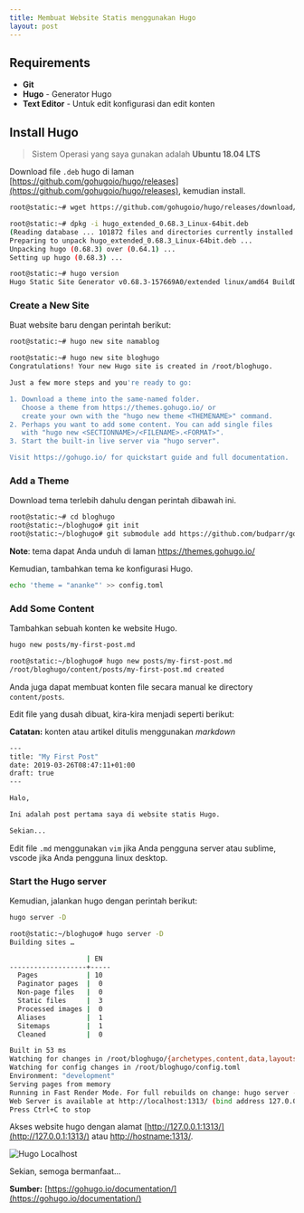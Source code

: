 ```yaml
---
title: Membuat Website Statis menggunakan Hugo
layout: post
---
```


## Requirements

- **Git**
- **Hugo** - Generator Hugo
- **Text Editor** - Untuk edit konfigurasi dan edit konten

## Install Hugo

> Sistem Operasi yang saya gunakan adalah **Ubuntu 18.04 LTS**

Download file `.deb` hugo di laman [https://github.com/gohugoio/hugo/releases](https://github.com/gohugoio/hugo/releases), kemudian install.

```bash
root@static:~# wget https://github.com/gohugoio/hugo/releases/download/v0.68.3/hugo_extended_0.68.3_Linux-64bit.deb
```

```bash
root@static:~# dpkg -i hugo_extended_0.68.3_Linux-64bit.deb
(Reading database ... 101872 files and directories currently installed.)
Preparing to unpack hugo_extended_0.68.3_Linux-64bit.deb ...
Unpacking hugo (0.68.3) over (0.64.1) ...
Setting up hugo (0.68.3) ...
```

```bash
root@static:~# hugo version
Hugo Static Site Generator v0.68.3-157669A0/extended linux/amd64 BuildDate: 2020-03-24T12:13:38Z
```

### Create a New Site

Buat website baru dengan perintah berikut:

```bash
root@static:~# hugo new site namablog
```

```bash
root@static:~# hugo new site bloghugo
Congratulations! Your new Hugo site is created in /root/bloghugo.

Just a few more steps and you're ready to go:

1. Download a theme into the same-named folder.
   Choose a theme from https://themes.gohugo.io/ or
   create your own with the "hugo new theme <THEMENAME>" command.
2. Perhaps you want to add some content. You can add single files
   with "hugo new <SECTIONNAME>/<FILENAME>.<FORMAT>".
3. Start the built-in live server via "hugo server".

Visit https://gohugo.io/ for quickstart guide and full documentation.
```

### Add a Theme

Download tema terlebih dahulu dengan perintah dibawah ini.

```bash
root@static:~# cd bloghugo
root@static:~/bloghugo# git init
root@static:~/bloghugo# git submodule add https://github.com/budparr/gohugo-theme-ananke.git themes/ananke
```

**Note**: tema dapat Anda unduh di laman https://themes.gohugo.io/

Kemudian, tambahkan tema ke konfigurasi Hugo.

```bash
echo 'theme = "ananke"' >> config.toml
```

### Add Some Content

Tambahkan sebuah konten ke website Hugo.

```bash
hugo new posts/my-first-post.md
```

```bash
root@static:~/bloghugo# hugo new posts/my-first-post.md
/root/bloghugo/content/posts/my-first-post.md created
```

Anda juga dapat membuat konten file secara manual ke directory `content/posts`.

Edit file yang dusah dibuat, kira-kira menjadi seperti berikut:

**Catatan:** konten atau artikel ditulis menggunakan _markdown_

```bash
---
title: "My First Post"
date: 2019-03-26T08:47:11+01:00
draft: true
---

Halo,

Ini adalah post pertama saya di website statis Hugo.

Sekian...
```

Edit file `.md` menggunakan `vim` jika Anda pengguna server atau sublime, vscode jika Anda pengguna linux desktop.

### Start the Hugo server

Kemudian, jalankan hugo dengan perintah berikut:

```bash
hugo server -D
```

```bash
root@static:~/bloghugo# hugo server -D
Building sites …

                   | EN  
-------------------+-----
  Pages            | 10  
  Paginator pages  |  0  
  Non-page files   |  0  
  Static files     |  3  
  Processed images |  0  
  Aliases          |  1  
  Sitemaps         |  1  
  Cleaned          |  0  

Built in 53 ms
Watching for changes in /root/bloghugo/{archetypes,content,data,layouts,static,themes}
Watching for config changes in /root/bloghugo/config.toml
Environment: "development"
Serving pages from memory
Running in Fast Render Mode. For full rebuilds on change: hugo server --disableFastRender
Web Server is available at http://localhost:1313/ (bind address 127.0.0.1)
Press Ctrl+C to stop
```

Akses website hugo dengan alamat [http://127.0.0.1:1313/](http://127.0.0.1:1313/) atau [http://hostname:1313/](http://hostname:1313/).

![Hugo Localhost](https://gh.iqbal.id/blog/img/hugo/localhost-hugo-site.png)

Sekian, semoga bermanfaat...

**Sumber:** [https://gohugo.io/documentation/](https://gohugo.io/documentation/)
